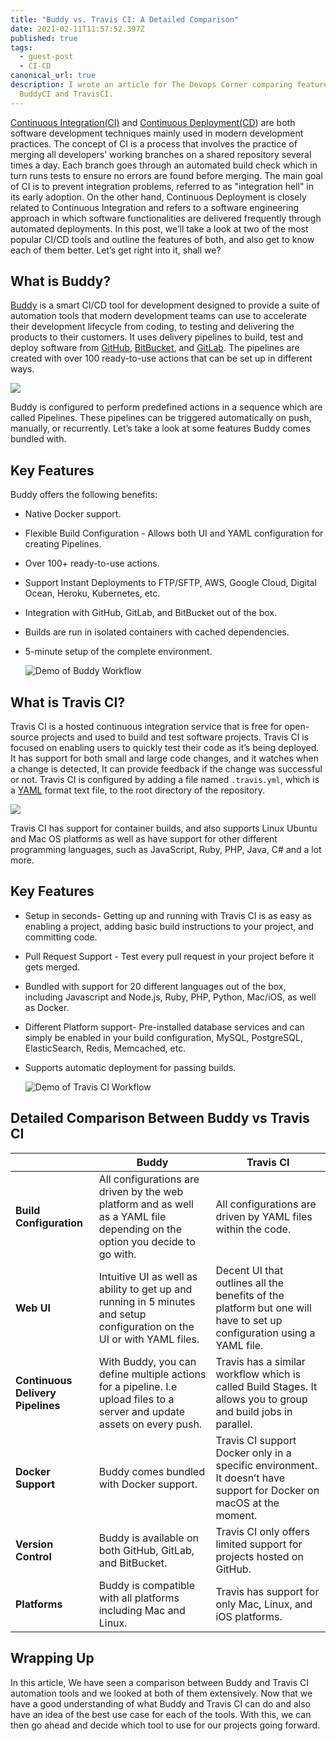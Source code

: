```yaml
---
title: "Buddy vs. Travis CI: A Detailed Comparison"
date: 2021-02-11T11:57:52.397Z
published: true
tags:
  - guest-post
  - CI-CD
canonical_url: true
description: I wrote an article for The Devops Corner comparing features of
  BuddyCI and TravisCI.
---
```

[Continuous Integration(CI)](https://en.wikipedia.org/wiki/Continuous_integration) and [Continuous Deployment(CD](https://en.wikipedia.org/wiki/Continuous_deployment)) are both software development techniques mainly used in modern development practices. The concept of CI is a process that involves the practice of merging all developers' working branches on a shared repository several times a day. Each branch goes through an automated build check which in turn runs tests to ensure no errors are found before merging. The main goal of CI is to prevent integration problems, referred to as "integration hell" in its early adoption. On the other hand,  Continuous Deployment is closely related to Continuous Integration and refers to a software engineering approach in which software functionalities are delivered frequently through automated deployments.
In this post, we’ll take a look at two of the most popular CI/CD tools and outline the features of both, and also get to know each of them better. Let’s get right into it, shall we?

## What is Buddy?

[Buddy](https://buddy.works/) is a smart CI/CD tool for development designed to provide a suite of automation tools that modern development teams can use to accelerate their development lifecycle from coding, to testing and delivering the products to their customers. It uses delivery pipelines to build, test and deploy software from [GitHub](https://en.wikipedia.org/wiki/GitHub), [BitBucket](https://en.wikipedia.org/wiki/Bitbucket), and [GitLab](https://en.wikipedia.org/wiki/GitLab). The pipelines are created with over 100 ready-to-use actions that can be set up in different ways.

![](https://paper-attachments.dropbox.com/s_E2A5020A16692F11AD6D6D1650A197ED486465DEE7728C5E82E095B4FBB8B03E_1565680135825_Screen+Shot+2019-08-13+at+8.08.38+AM.png)

Buddy is configured to perform predefined actions in a sequence which are called Pipelines. These pipelines can be triggered automatically on push, manually, or recurrently. Let’s take a look at some features Buddy comes bundled with.

## Key Features

Buddy offers the following benefits:

* Native Docker support.
* Flexible Build Configuration - Allows both UI and YAML configuration for creating Pipelines.
* Over 100+ ready-to-use actions.
* Support Instant Deployments to FTP/SFTP, AWS, Google Cloud, Digital Ocean, Heroku, Kubernetes, etc.
* Integration with GitHub, GitLab, and BitBucket out of the box.
* Builds are run in isolated containers with cached dependencies.
* 5-minute setup of the complete environment.


  ![Demo of Buddy Workflow](https://paper-attachments.dropbox.com/s_E2A5020A16692F11AD6D6D1650A197ED486465DEE7728C5E82E095B4FBB8B03E_1566143344179_3w9Yy6a00q.gif)

## What is Travis CI?

Travis CI is a hosted continuous integration service that is free for open-source projects and used to build and test software projects. Travis CI is focused on enabling users to quickly test their code as it’s being deployed. It has support for both small and large code changes, and it watches when a change is detected, It can provide feedback if the change was successful or not.  Travis CI is configured by adding a file named `.travis.yml`, which is a [YAML](https://en.wikipedia.org/wiki/YAML) format text file, to the root directory of the repository.

![](https://paper-attachments.dropbox.com/s_E2A5020A16692F11AD6D6D1650A197ED486465DEE7728C5E82E095B4FBB8B03E_1565680945160_Screen+Shot+2019-08-13+at+8.22.09+AM.png)

Travis CI has support for container builds, and also supports Linux Ubuntu and Mac OS platforms as well as have support for other different programming languages, such as JavaScript, Ruby, PHP, Java, C# and a lot more.

## Key Features

* Setup in seconds- Getting up and running with Travis CI is as easy as enabling a project, adding basic build instructions to your project, and committing code.
* Pull Request Support - Test every pull request in your project before it gets merged.
* Bundled with support for 20 different languages out of the box, including Javascript and Node.js, Ruby, PHP, Python, Mac/iOS, as well as Docker.
* Different Platform support- Pre-installed database services and can simply be enabled in your build configuration, MySQL, PostgreSQL, ElasticSearch, Redis, Memcached, etc.
* Supports automatic deployment for passing builds.

  ![Demo of Travis CI Workflow](https://paper-attachments.dropbox.com/s_E2A5020A16692F11AD6D6D1650A197ED486465DEE7728C5E82E095B4FBB8B03E_1566143106882_J0bzM1uvQ8.gif)

## Detailed Comparison Between Buddy vs Travis CI

|                                   | Buddy                                                                                                                       | Travis CI                                                                                                             |
| --------------------------------- | --------------------------------------------------------------------------------------------------------------------------- | --------------------------------------------------------------------------------------------------------------------- |
| **Build Configuration**           | All configurations are driven by the web platform and as well as a YAML file depending on the option you decide to go with. | All configurations are driven by YAML files within the code.                                                          |
| **Web UI**                        | Intuitive UI as well as ability to get up and running in 5 minutes and setup configuration on the UI or with YAML files.    | Decent UI that outlines all the benefits of the platform but one will have to set up configuration using a YAML file. |
| **Continuous Delivery Pipelines** | With Buddy, you can define multiple actions for a pipeline. I.e upload files to a server and update assets on every push.   | Travis has a similar workflow which is called Build Stages. It allows you to group and build jobs in parallel.        |
| **Docker Support**                | Buddy comes bundled with Docker support.                                                                                    | Travis CI support Docker only in a specific environment. It doesn’t have support for Docker on macOS at the moment.   |
| **Version Control**               | Buddy is available on both GitHub, GitLab, and BitBucket.                                                                   | Travis CI only offers limited support for projects hosted on GitHub.                                                  |
| **Platforms**                     | Buddy is compatible with all platforms including Mac and Linux.                                                             | Travis has support for only Mac, Linux, and iOS platforms.                                                            |

## Wrapping Up

In this article, We have seen a comparison between Buddy and Travis CI automation tools and we looked at both of them extensively. Now that we have a good understanding of what Buddy and Travis CI can do and also have an idea of the best use case for each of the tools. With this, we can then go ahead and decide which tool to use for our projects going forward.